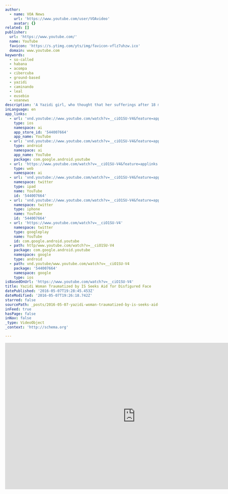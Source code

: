 ```yaml
---
author:
  - name: VOA News
    url: 'https://www.youtube.com/user/VOAvideo'
    avatar: {}
related: []
publisher:
  url: 'https://www.youtube.com/'
  name: YouTube
  favicon: 'https://s.ytimg.com/yts/img/favicon-vflz7uhzw.ico'
  domain: www.youtube.com
keywords:
  - so-called
  - habana
  - acompa
  - cibercuba
  - ground-based
  - yazidi
  - caminando
  - leal
  - eusebio
  - voanews
description: 'A Yazidi girl, who thought that her sufferings after 18 months in captivity by the so-called "Islamic State" had ended with her escape, suffered a life altering tragedy when her face was disfigured in a landmine explosion. Originally published at - http://www.voanews.com/media/video/yazidi-woman-traumatized-by-islamic-state-seeks-aid-for-disfigured-face/3319121.html'
inLanguage: en
app_links:
  - url: 'vnd.youtube://www.youtube.com/watch?v=__ciO1SU-V4&feature=applinks'
    type: ios
    namespace: ai
    app_store_id: '544007664'
    app_name: YouTube
  - url: 'vnd.youtube://www.youtube.com/watch?v=__ciO1SU-V4&feature=applinks'
    type: android
    namespace: ai
    app_name: YouTube
    package: com.google.android.youtube
  - url: 'https://www.youtube.com/watch?v=__ciO1SU-V4&feature=applinks'
    type: web
    namespace: ai
  - url: 'vnd.youtube://www.youtube.com/watch?v=__ciO1SU-V4&feature=applinks'
    namespace: twitter
    type: ipad
    name: YouTube
    id: '544007664'
  - url: 'vnd.youtube://www.youtube.com/watch?v=__ciO1SU-V4&feature=applinks'
    namespace: twitter
    type: iphone
    name: YouTube
    id: '544007664'
  - url: 'https://www.youtube.com/watch?v=__ciO1SU-V4'
    namespace: twitter
    type: googleplay
    name: YouTube
    id: com.google.android.youtube
  - path: http/www.youtube.com/watch?v=__ciO1SU-V4
    package: com.google.android.youtube
    namespace: google
    type: android
  - path: vnd.youtube/www.youtube.com/watch?v=__ciO1SU-V4
    package: '544007664'
    namespace: google
    type: ios
isBasedOnUrl: 'https://www.youtube.com/watch?v=__ciO1SU-V4'
title: Yazidi Woman Traumatized by IS Seeks Aid for Disfigured Face
datePublished: '2016-05-07T19:28:45.453Z'
dateModified: '2016-05-07T19:26:18.742Z'
starred: false
sourcePath: _posts/2016-05-07-yazidi-woman-traumatized-by-is-seeks-aid-for-disfigured-face.md
inFeed: true
hasPage: false
inNav: false
_type: VideoObject
_context: 'http://schema.org'

---
```

<iframe src="https://cdn.embedly.com/widgets/media.html?src=https%3A%2F%2Fwww.youtube.com%2Fembed%2F__ciO1SU-V4%3Ffeature%3Doembed&amp;url=https%3A%2F%2Fwww.youtube.com%2Fwatch%3Fv%3D__ciO1SU-V4&amp;image=https%3A%2F%2Fi.ytimg.com%2Fvi%2F__ciO1SU-V4%2Fhqdefault.jpg&amp;key=b7d04c9b404c499eba89ee7072e1c4f7&amp;type=text%2Fhtml&amp;schema=youtube" width="854" height="480" scrolling="no" frameborder="0" allowfullscreen="" style=""></iframe>
